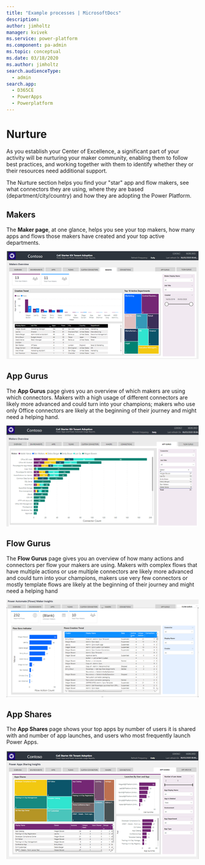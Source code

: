 ```yaml
---
title: "Example processes | MicrosoftDocs"
description: 
author: jimholtz
manager: kvivek
ms.service: power-platform
ms.component: pa-admin
ms.topic: conceptual
ms.date: 03/18/2020
ms.author: jimholtz
search.audienceType: 
  - admin
search.app: 
  - D365CE
  - PowerApps
  - Powerplatform
---
```

# Nurture

As you establish your Center of Excellence, a significant part of your activity will be nurturing your maker community, enabling them to follow best practices, and working together with them to identify whether they or their resources need additional support.

The Nurture section helps you find your "star" app and flow makers, see what connectors they are using, where they are based (department/city/country) and how they are adopting the Power Platform.

## Makers

The **Maker page**, at one glance, helps you see your top makers, how many apps and flows those makers have created and your top active departments.

![Makers](media/powerbi5.png)

## App Gurus

The **App Gurus** page gives you an overview of which makers are using which connectors. Makers with a high usage of different connectors are likely more
advanced and could turn into your champions; makers who use only Office
connectors are likely at the beginning of their journey and might need a helping
hand.

![App Gurus](media/powerbi13.png)

## Flow Gurus

The **Flow Gurus** page gives you an overview of how many actions and connectors
per flow your makers are using. Makers with complex flows that have multiple
actions or use multiple connectors are likely more advanced and could turn into
your champions, makers use very few connectors or mostly template flows are
likely at the beginning of their journey and might need a helping hand

![Flow Gurus](media/powerbi9.png)

## App Shares

The **App Shares** page shows your top apps by number of users it is shared
with and number of app launches, and users who most frequently launch Power
Apps.

![App Shares](media/powerbi4.png)
